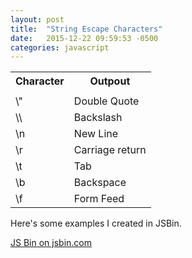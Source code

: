 ```yaml
---
layout: post
title:  "String Escape Characters"
date:   2015-12-22 09:59:53 -0500
categories: javascript
---
```


<table>
  <tr>
    <th>Character</th>
    <th>Outpout</th>
  </tr>
  <tr>
    <td></td>
    <td></td>
  </tr>
  <tr>
    <td>\"</td>
    <td>Double Quote</td>
  </tr>
  <tr>
    <td>\\</td>
    <td>Backslash</td>
  </tr>
  <tr>
    <td>\n</td>
    <td>New Line</td>
  </tr>
  <tr>
    <td>\r</td>
    <td>Carriage return</td>
  </tr>
  <tr>
    <td>\t</td>
    <td>Tab</td>
  </tr>
  <tr>
    <td>\b</td>
    <td>Backspace</td>
  </tr>
  <tr>
    <td>\f</td>
    <td>Form Feed</td>
  </tr>
</table>

Here's some examples I created in JSBin.

<a class="jsbin-embed" href="http://jsbin.com/qukiyagejo/embed?js,console">JS Bin on jsbin.com</a><script src="http://static.jsbin.com/js/embed.min.js?3.35.5"></script>

